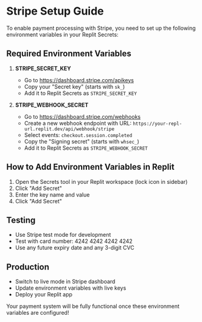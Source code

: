 
# Stripe Setup Guide

To enable payment processing with Stripe, you need to set up the following environment variables in your Replit Secrets:

## Required Environment Variables

1. **STRIPE_SECRET_KEY**
   - Go to https://dashboard.stripe.com/apikeys
   - Copy your "Secret key" (starts with `sk_`)
   - Add it to Replit Secrets as `STRIPE_SECRET_KEY`

2. **STRIPE_WEBHOOK_SECRET**
   - Go to https://dashboard.stripe.com/webhooks
   - Create a new webhook endpoint with URL: `https://your-repl-url.replit.dev/api/webhook/stripe`
   - Select events: `checkout.session.completed`
   - Copy the "Signing secret" (starts with `whsec_`)
   - Add it to Replit Secrets as `STRIPE_WEBHOOK_SECRET`

## How to Add Environment Variables in Replit

1. Open the Secrets tool in your Replit workspace (lock icon in sidebar)
2. Click "Add Secret"
3. Enter the key name and value
4. Click "Add Secret"

## Testing

- Use Stripe test mode for development
- Test with card number: 4242 4242 4242 4242
- Use any future expiry date and any 3-digit CVC

## Production

- Switch to live mode in Stripe dashboard
- Update environment variables with live keys
- Deploy your Replit app

Your payment system will be fully functional once these environment variables are configured!
